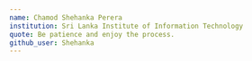 ```yaml
---
name: Chamod Shehanka Perera
institution: Sri Lanka Institute of Information Technology
quote: Be patience and enjoy the process.
github_user: Shehanka
---
```

